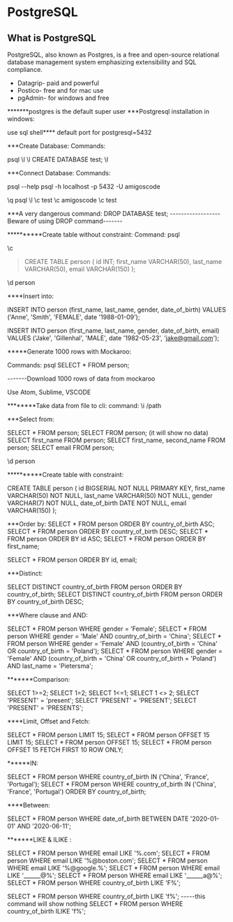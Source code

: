 # PostgreSQL

## What is PostgreSQL
PostgreSQL, also known as Postgres, is a free and open-source relational database management system emphasizing extensibility and SQL compliance.

* Datagrip- paid and powerful
* Postico- free and for mac use
* pgAdmin- for windows and free


*******postgres is the default super user
***Postgresql installation in windows:

use sql shell****
default port for postgresql=5432

***Create Database:
Commands:

psql
\l
\l
CREATE DATABASE test;
\l

***Connect Database:
Commands:

psql --help
psql -h localhost -p 5432 -U amigoscode 

\q
psql
\l
\c test
\c amigoscode
\c test

***A very dangerous command:
DROP DATABASE test;
------------------Beware of using DROP command-------

**********Create table without constraint:
Command:
psql

\c


> CREATE TABLE person (
> id INT;
> first_name VARCHAR(50),
> last_name VARCHAR(50),
> email VARCHAR(150) );

 
 

\d person


****Insert into:

INSERT INTO person (first_name, last_name, gender, date_of_birth)
VALUES ('Anne', 'Smith', 'FEMALE', date '1988-01-09');

INSERT INTO person (first_name, last_name, gender, date_of_birth, email)
VALUES ('Jake', 'Gillenhal', 'MALE', date '1982-05-23', 'jake@gmail.com');


*****Generate 1000 rows with Mockaroo:

Commands:
psql
SELECT * FROM person;

-------Download 1000 rows of data from mockaroo

Use Atom, Sublime, VSCODE


********Take data from file to cli:
command:
\i /path

 
***Select from:

SELECT * FROM person;
SELECT FROM person; (it will show no data)
SELECT first_name FROM person;
SELECT first_name, second_name FROM person;
SELECT email FROM person;




\d person

**********Create table with constraint:
 
CREATE TABLE person (
id BIGSERIAL NOT NULL PRIMARY KEY,
first_name VARCHAR(50) NOT NULL,
last_name VARCHAR(50) NOT NULL,
gender VARCHAR(7) NOT NULL,
date_of_birth DATE NOT NULL,
email VARCHAR(150) );


***Order by:
SELECT * FROM person ORDER BY country_of_birth ASC;
SELECT * FROM person ORDER BY country_of_birth DESC;
SELECT * FROM person ORDER BY id ASC;
SELECT * FROM person ORDER BY first_name;
 
SELECT * FROM person ORDER BY id, email;


***Distinct:

SELECT DISTINCT country_of_birth FROM person ORDER BY country_of_birth;
SELECT DISTINCT country_of_birth FROM person ORDER BY country_of_birth DESC;


***Where clause and AND:

SELECT * FROM person WHERE gender = 'Female';
SELECT * FROM person WHERE gender = 'Male' AND country_of_birth = 'China';
SELECT * FROM person WHERE gender = 'Female' AND (country_of_birth = 'China' OR country_of_birth = 'Poland');
SELECT * FROM person WHERE gender = 'Female' AND (country_of_birth = 'China' OR country_of_birth = 'Poland')
AND last_name = 'Pietersma';


*******Comparison:

SELECT 1>=2;
SELECT 1=2;
SELECT 1<=1;
SELECT 1 <> 2;
SELECT 'PRESENT' = 'present';
SELECT 'PRESENT' = 'PRESENT';
SELECT 'PRESENT' = 'PRESENTS';

****Limit, Offset and Fetch:

SELECT * FROM person LIMIT 15;
SELECT * FROM person OFFSET 15 LIMIT 15;
SELECT * FROM person OFFSET 15;
SELECT * FROM person OFFSET 15 FETCH FIRST 10 ROW ONLY;


******IN:

SELECT * FROM person WHERE country_of_birth IN ('China', 'France', 'Portugal');
SELECT * FROM person WHERE country_of_birth IN ('China', 'France', 'Portugal') ORDER BY country_of_birth;

****Between:

SELECT * FROM person WHERE date_of_birth BETWEEN DATE '2020-01-01' AND '2020-06-11';

*******LIKE & ILIKE :

SELECT * FROM person WHERE email LIKE '%.com';
SELECT * FROM person WHERE email LIKE '%@boston.com';
SELECT * FROM person WHERE email LIKE '%@google.%';
SELECT * FROM person WHERE email LIKE '______@%';
SELECT * FROM person WHERE email LIKE '______a@%';
SELECT * FROM person WHERE country_of_birth LIKE 'F%';

SELECT * FROM person WHERE country_of_birth LIKE 'f%';  -----this command will show nothing
SELECT * FROM person WHERE country_of_birth ILIKE 'f%';










